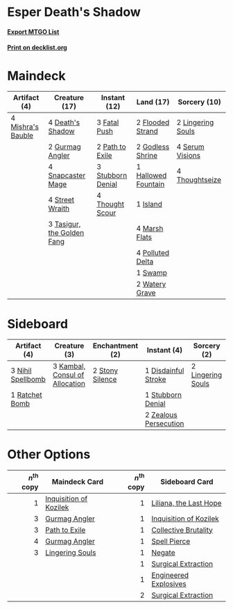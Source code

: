 # Esper Death's Shadow

#### [Export MTGO List](../collection/Esper%20Death's%20Shadow/Esper%20Death's%20Shadow.txt)
#### [Print on decklist.org](http://decklist.org/?deckmain=4%09Death's%20Shadow%0A3%09Fatal%20Push%0A2%09Flooded%20Strand%0A2%09Godless%20Shrine%0A2%09Gurmag%20Angler%0A1%09Hallowed%20Fountain%0A1%09Island%0A2%09Lingering%20Souls%0A4%09Marsh%20Flats%0A4%09Mishra's%20Bauble%0A2%09Path%20to%20Exile%0A4%09Polluted%20Delta%0A4%09Serum%20Visions%0A4%09Snapcaster%20Mage%0A4%09Street%20Wraith%0A3%09Stubborn%20Denial%0A1%09Swamp%0A3%09Tasigur,%20the%20Golden%20Fang%0A4%09Thought%20Scour%0A4%09Thoughtseize%0A2%09Watery%20Grave&deckside=1%09Disdainful%20Stroke%0A3%09Kambal,%20Consul%20of%20Allocation%0A2%09Lingering%20Souls%0A3%09Nihil%20Spellbomb%0A1%09Ratchet%20Bomb%0A2%09Stony%20Silence%0A1%09Stubborn%20Denial%0A2%09Zealous%20Persecution)
# Maindeck

|                                        Artifact (4)                                        |                                            Creature (17)                                            |                                        Instant (12)                                        |                                          Land (17)                                          |                                        Sorcery (10)                                        |
|--------------------------------------------------------------------------------------------|-----------------------------------------------------------------------------------------------------|--------------------------------------------------------------------------------------------|---------------------------------------------------------------------------------------------|--------------------------------------------------------------------------------------------|
|4 [Mishra's Bauble](http://gatherer.wizards.com/Pages/Card/Details.aspx?multiverseid=122122)|4 [Death's Shadow](http://gatherer.wizards.com/Pages/Card/Details.aspx?multiverseid=425889)          |3 [Fatal Push](http://gatherer.wizards.com/Pages/Card/Details.aspx?multiverseid=423724)     |2 [Flooded Strand](http://gatherer.wizards.com/Pages/Card/Details.aspx?multiverseid=405098)  |2 [Lingering Souls](http://gatherer.wizards.com/Pages/Card/Details.aspx?multiverseid=368485)|
|                                                                                            |2 [Gurmag Angler](http://gatherer.wizards.com/Pages/Card/Details.aspx?multiverseid=391850)           |2 [Path to Exile](http://gatherer.wizards.com/Pages/Card/Details.aspx?multiverseid=220511)  |2 [Godless Shrine](http://gatherer.wizards.com/Pages/Card/Details.aspx?multiverseid=405099)  |4 [Serum Visions](http://gatherer.wizards.com/Pages/Card/Details.aspx?multiverseid=50145)   |
|                                                                                            |4 [Snapcaster Mage](http://gatherer.wizards.com/Pages/Card/Details.aspx?multiverseid=227676)         |3 [Stubborn Denial](http://gatherer.wizards.com/Pages/Card/Details.aspx?multiverseid=386673)|1 [Hallowed Fountain](http://gatherer.wizards.com/Pages/Card/Details.aspx?multiverseid=97071)|4 [Thoughtseize](http://gatherer.wizards.com/Pages/Card/Details.aspx?multiverseid=438676)   |
|                                                                                            |4 [Street Wraith](http://gatherer.wizards.com/Pages/Card/Details.aspx?multiverseid=442097)           |4 [Thought Scour](http://gatherer.wizards.com/Pages/Card/Details.aspx?multiverseid=380203)  |1 [Island](http://gatherer.wizards.com/Pages/Card/Details.aspx?multiverseid=439857)          |                                                                                            |
|                                                                                            |3 [Tasigur, the Golden Fang](http://gatherer.wizards.com/Pages/Card/Details.aspx?multiverseid=391937)|                                                                                            |4 [Marsh Flats](http://gatherer.wizards.com/Pages/Card/Details.aspx?multiverseid=405101)     |                                                                                            |
|                                                                                            |                                                                                                     |                                                                                            |4 [Polluted Delta](http://gatherer.wizards.com/Pages/Card/Details.aspx?multiverseid=405104)  |                                                                                            |
|                                                                                            |                                                                                                     |                                                                                            |1 [Swamp](http://gatherer.wizards.com/Pages/Card/Details.aspx?multiverseid=439858)           |                                                                                            |
|                                                                                            |                                                                                                     |                                                                                            |2 [Watery Grave](http://gatherer.wizards.com/Pages/Card/Details.aspx?multiverseid=405114)    |                                                                                            |


# Sideboard

|                                        Artifact (4)                                        |                                              Creature (3)                                               |                                     Enchantment (2)                                      |                                          Instant (4)                                           |                                        Sorcery (2)                                         |
|--------------------------------------------------------------------------------------------|---------------------------------------------------------------------------------------------------------|------------------------------------------------------------------------------------------|------------------------------------------------------------------------------------------------|--------------------------------------------------------------------------------------------|
|3 [Nihil Spellbomb](http://gatherer.wizards.com/Pages/Card/Details.aspx?multiverseid=442215)|3 [Kambal, Consul of Allocation](http://gatherer.wizards.com/Pages/Card/Details.aspx?multiverseid=417756)|2 [Stony Silence](http://gatherer.wizards.com/Pages/Card/Details.aspx?multiverseid=247425)|1 [Disdainful Stroke](http://gatherer.wizards.com/Pages/Card/Details.aspx?multiverseid=420705)  |2 [Lingering Souls](http://gatherer.wizards.com/Pages/Card/Details.aspx?multiverseid=368485)|
|1 [Ratchet Bomb](http://gatherer.wizards.com/Pages/Card/Details.aspx?multiverseid=370623)   |                                                                                                         |                                                                                          |1 [Stubborn Denial](http://gatherer.wizards.com/Pages/Card/Details.aspx?multiverseid=386673)    |                                                                                            |
|                                                                                            |                                                                                                         |                                                                                          |2 [Zealous Persecution](http://gatherer.wizards.com/Pages/Card/Details.aspx?multiverseid=179575)|                                                                                            |


# Other Options

|*n*<sup>th</sup> copy|                                          Maindeck Card                                          |*n*<sup>th</sup> copy|                                         Sideboard Card                                          |
|--------------------:|-------------------------------------------------------------------------------------------------|--------------------:|-------------------------------------------------------------------------------------------------|
|                    1|[Inquisition of Kozilek](http://gatherer.wizards.com/Pages/Card/Details.aspx?multiverseid=416897)|                    1|[Liliana, the Last Hope](http://gatherer.wizards.com/Pages/Card/Details.aspx?multiverseid=414388)|
|                    3|[Gurmag Angler](http://gatherer.wizards.com/Pages/Card/Details.aspx?multiverseid=391850)         |                    1|[Inquisition of Kozilek](http://gatherer.wizards.com/Pages/Card/Details.aspx?multiverseid=416897)|
|                    3|[Path to Exile](http://gatherer.wizards.com/Pages/Card/Details.aspx?multiverseid=220511)         |                    1|[Collective Brutality](http://gatherer.wizards.com/Pages/Card/Details.aspx?multiverseid=414380)  |
|                    4|[Gurmag Angler](http://gatherer.wizards.com/Pages/Card/Details.aspx?multiverseid=391850)         |                    1|[Spell Pierce](http://gatherer.wizards.com/Pages/Card/Details.aspx?multiverseid=425876)          |
|                    3|[Lingering Souls](http://gatherer.wizards.com/Pages/Card/Details.aspx?multiverseid=368485)       |                    1|[Negate](http://gatherer.wizards.com/Pages/Card/Details.aspx?multiverseid=423707)                |
|                     |                                                                                                 |                    1|[Surgical Extraction](http://gatherer.wizards.com/Pages/Card/Details.aspx?multiverseid=397706)   |
|                     |                                                                                                 |                    1|[Engineered Explosives](http://gatherer.wizards.com/Pages/Card/Details.aspx?multiverseid=50139)  |
|                     |                                                                                                 |                    2|[Surgical Extraction](http://gatherer.wizards.com/Pages/Card/Details.aspx?multiverseid=397706)   |

